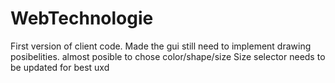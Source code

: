 # WebTechnologie

First version of client code.
Made the gui still need to implement drawing posibelities.
almost posible to chose color/shape/size
Size selector needs to be updated for best uxd
